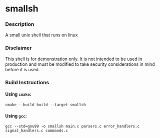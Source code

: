 # smallsh
### Description
A small unix shell that runs on linux

### Disclaimer
This shell is for demonstration only. It is not intended to be used in production and must be modified to take
security considerations in mind before it is used.

### Build Instructions
#### Using `cmake`:
`cmake --build build --target smallsh`

#### Using `gcc`:
`gcc --std=gnu99 -o smallsh main.c parsers.c error_handlers.c signal_handlers.c commands.c`
